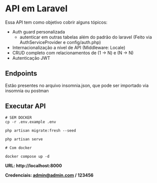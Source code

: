 # API em Laravel

Essa API tem como objetivo cobrir alguns tópicos:

- Auth guard personalizada
    - autenticar em outras tabelas além do padrão do laravel (Feito via AuthServiceProvider e config/auth.php)
- Internacionalização a nível de API (Middleware: Locale)
- CRUD completo com relacionamentos de (1 -> N) e (N -> N)
- Autenticação JWT

## Endpoints

Estão presentes no arquivo insomnia.json, que pode ser importado via insomnia ou postman

## Executar API

```shell
# SEM DOCKER
cp -r .env.example .env

php artisan migrate:fresh --seed

php artisan serve

# Com docker

docker compose up -d
```


**URL: http://localhost:8000**

**Credenciais: admin@admin.com / 123456** 
